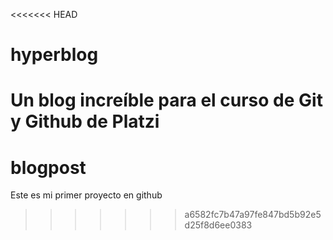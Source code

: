 <<<<<<< HEAD
# hyperblog
Un blog increíble para el curso de Git y Github de Platzi
=======
# blogpost
Este es mi primer proyecto en github
>>>>>>> a6582fc7b47a97fe847bd5b92e5d25f8d6ee0383
